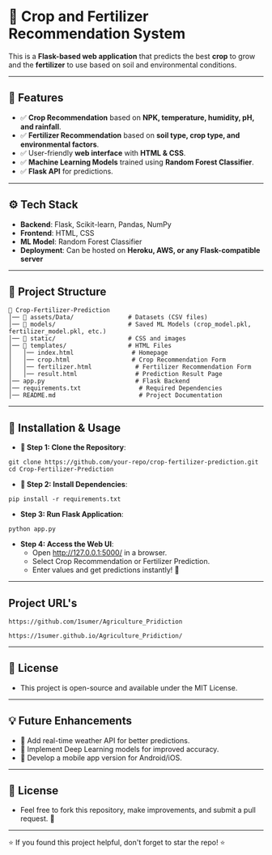 # 🌱 Crop and Fertilizer Recommendation System  

This is a **Flask-based web application** that predicts the best **crop** to grow and the **fertilizer** to use based on soil and environmental conditions.

---

## 📌 Features  
- ✅ **Crop Recommendation** based on **NPK, temperature, humidity, pH, and rainfall**.  
- ✅ **Fertilizer Recommendation** based on **soil type, crop type, and environmental factors**.  
- ✅ User-friendly **web interface** with **HTML & CSS**.  
- ✅ **Machine Learning Models** trained using **Random Forest Classifier**.  
- ✅ **Flask API** for predictions.  

---

## ⚙️ Tech Stack  
- **Backend**: Flask, Scikit-learn, Pandas, NumPy  
- **Frontend**: HTML, CSS  
- **ML Model**: Random Forest Classifier  
- **Deployment**: Can be hosted on **Heroku, AWS, or any Flask-compatible server**  

---

## 📂 Project Structure  
```plaintext
📁 Crop-Fertilizer-Prediction  
│── 📁 assets/Data/               # Datasets (CSV files)  
│── 📁 models/                    # Saved ML Models (crop_model.pkl, fertilizer_model.pkl, etc.)  
│── 📁 static/                    # CSS and images  
│── 📁 templates/                 # HTML Files  
│   │── index.html                # Homepage  
│   │── crop.html                 # Crop Recommendation Form  
│   │── fertilizer.html            # Fertilizer Recommendation Form  
│   │── result.html                # Prediction Result Page  
│── app.py                         # Flask Backend  
│── requirements.txt                # Required Dependencies  
│── README.md                       # Project Documentation  
```
---

##  🚀 Installation & Usage 
- **🔹 Step 1: Clone the Repository**: 
```
git clone https://github.com/your-repo/crop-fertilizer-prediction.git
cd Crop-Fertilizer-Prediction
``` 
- **🔹 Step 2: Install Dependencies**:

`pip install -r requirements.txt`

- **Step 3: Run Flask Application**:
  
`python app.py`

- **Step 4: Access the Web UI**: 
    - Open http://127.0.0.1:5000/ in a browser.
    - Select Crop Recommendation or Fertilizer Prediction.
    - Enter values and get predictions instantly! 🎯

---

## Project URL's

`https://github.com/1sumer/Agriculture_Pridiction`

`https://1sumer.github.io/Agriculture_Pridiction/`

---

## 📜 License  
- This project is open-source and available under the MIT License.

---

## 💡 Future Enhancements 
- 🔹 Add real-time weather API for better predictions.
- 🔹 Implement Deep Learning models for improved accuracy.
- 🔹 Develop a mobile app version for Android/iOS.

---

## 📜 License  
- Feel free to fork this repository, make improvements, and submit a pull request. 🚀

---

⭐ If you found this project helpful, don't forget to star the repo! ⭐
